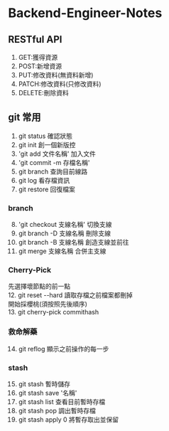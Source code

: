 # Backend-Engineer-Notes
## RESTful API
1. GET:獲得資源
2. POST:新增資源
3. PUT:修改資料(無資料新增)
4. PATCH:修改資料(只修改資料)
5. DELETE:刪除資料
## git 常用
1. git status 確認狀態
2. git init 創一個新版控
3. 'git add 文件名稱' 加入文件
4. 'git commit -m 存檔名稱'
5. git branch 查詢目前線路
6. git log 看存檔資訊
7. git restore 回復檔案
### branch
8. 'git checkout 支線名稱' 切換支線
9. git branch -D 支線名稱 刪除支線
10. git branch -B 支線名稱 創造支線並前往
11. git merge 支線名稱 合併主支線
### Cherry-Pick
先選擇壞節點的前一點  
12. git reset --hard 讀取存檔之前檔案都刪掉  
開始採櫻桃(須按照先後順序)  
13. git cherry-pick commithash
### 救命解藥
14. git reflog 顯示之前操作的每一步
### stash
15. git stash 暫時儲存
16. git stash save '名稱'
17. git stash list 查看目前暫時存檔
18. git stash pop  調出暫時存檔
19. git stash apply 0 將暫存取出並保留
